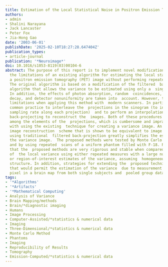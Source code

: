 ```yaml
---
title: Estimation of the Local Statistical Noise in Positron Emission Tomography Revisited: Practical Implementation
authors:
- admin
- Shalini Narayana
- Jack Lancaster
- Peter Fox
- Jia-Hong Gao
date: '2003-06-01'
publishDate: '2025-02-10T18:27:28.647404Z'
publication_types:
- article-journal
publication: '*Neuroimage*'
doi: 10.1016/s1053-8119(03)00104-6
abstract: The purpose of this report is to implement novel modifications to overcome
  the limitations of an existing algorithm for estimating the local statistical noise  in
  a positron emission tomography (PET) image without performing repeated  measures.
  The original algorithm is based on a modification of the filtered  back-projection
  algorithm that allows the variance to be estimated using only a  single sinogram.
  In addition, the effects of photon absorption, random  coincidences, radioactive
  decay, and detector nonuniformity are taken into  account. However, there are some
  limitations when applying this method with  modern scanners. In particular, it is
  common practice to interleave the  projections in the sinogram (to increase the
  sampling rate along each projection)  and to perform an interpolation when actually
  back-projecting to reconstruct the  images. Both of these procedures introduce covariance
  among the elements of the  projections, which is cumbersome and impractical to deal
  with using the existing  technique for creating a variance image. An alternative
  image reconstruction  scheme that is shown to be equivalent to image reconstruction
  using traditional  filtered back-projection greatly simplifies the estimation of
  the variance image.  The proposed methods were tested by Monte Carlo simulations
  and by using repeated  scans of a uniform phantom filled with F-18. Results demonstrate
  that the  proposed methods are very rigorous and stable when compared to calculations
  of  the local variance using either repeated measures with a large number of  measurements,
  or region-of-interest estimates of the variance, assuming  homogeneous variance
  structure. In addition, strategies for extending the  proposed technique are discussed
  that would permit the estimation of the variance  due to measurement error of a
  pixel in a brain map from both single subjects and  pooled group data.
tags:
- '*Algorithms'
- '*Artifacts'
- '*Mathematical Computing'
- Analysis of Variance
- Brain Mapping/methods
- Brain/*diagnostic imaging
- Humans
- Image Processing
- Computer-Assisted/*statistics & numerical data
- Imaging
- Three-Dimensional/*statistics & numerical data
- Monte Carlo Method
- Phantoms
- Imaging
- Reproducibility of Results
- Tomography
- Emission-Computed/*statistics & numerical data
---
```


